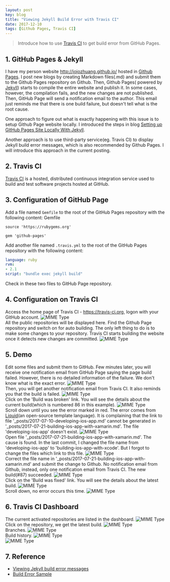 ```yaml
---
layout: post
key: blog
title: "Viewing Jekyll Build Error with Travis CI"
date: 2017-12-10
tags: [Github Pages, Travis CI]
---
```


> Introduce how to use [Travis CI](https://travis-ci.org) to get build error from GitHub Pages.

## 1. GitHub Pages & Jekyll
I have my person website http://jojozhuang.github.io/ hosted in [Github Pages](https://pages.github.com/). I post new blogs by creating Markdown files(.md) and submit them to the Github Pages repository on Github. Then, Github Pages( powered by [Jekyll](https://jekyllrb.com/)) starts to compile the entire website and publish it. In some cases, however, the compilation fails, and the new changes are not published. Then, GitHub Page will send a notification email to the author. This email just reminds me that there is one build failure, but doesn't tell what is the root cause.

One approach to figure out what is exactly happening with this issue is to setup Github Page website locally. I introduced the steps in blog [Setting up GitHub Pages Site Locally With Jekyll](_posts/2016-01-16-setting-up-github-pages-site-locally-with-jekyll.md).

Another approach is to use third-party service(eg. Travis CI) to display Jekyll build error messages, which is also recommended by Github Pages. I will introduce this approach in the current posting.

## 2. Travis CI
[Travis CI](https://travis-ci.org) is a hosted, distributed continuous integration service used to build and test software projects hosted at GitHub.

## 3. Configuration of GitHub Page
Add a file named `Gemfile` to the root of the GitHub Pages repository with the following content:
Gemfile
```gem
source 'https://rubygems.org'

gem 'github-pages'
```

Add another file named `.travis.yml` to the root of the GitHub Pages repository with the following content:
```yml
language: ruby
rvm:
- 2.1
script: "bundle exec jekyll build"
```

Check in these two files to GitHub Page repository.

## 4. Configuration on Travis CI
Access the home page of Travis CI - https://travis-ci.org, logon with your GitHub account.
![MIME Type](/public/pics/2017-12-10/travisci_account.png)  
All the public repositories will be displayed here. Find the Github Page repository and switch on for auto building. The only left thing to do is to make some changes to your repository. Travis CI starts building the website once it detects new changes are committed.
![MIME Type](/public/pics/2017-12-10/travisci_activate.png)  

## 5. Demo
Edit some files and submit them to GitHub. Few minutes later, you will receive one notification email from GitHub Page saying the page build failed. However, there is no detailed information of the failure. We don't know what is the exact error.
![MIME Type](/public/pics/2017-12-10/notification_builderror.png)  
Then, you will get another notification email from Travis CI. It also reminds you that the build is failed.
![MIME Type](/public/pics/2017-12-10/notification_travis.png)  
Click on the 'Build was broken' link. You will see the details about the current build(which is numbered 86 in this example).
![MIME Type](/public/pics/2017-12-10/travis1.png)  
Scroll down until you see the error marked in red. The error comes from [Liquid](https://shopify.github.io/liquid/)(an open-source template language). It is complaining that the link to file '\_posts/2017-07-10-developing-ios-app.md' cannot be generated in '\_posts/2017-07-21-building-ios-app-with-xamarin.md'. The file 'developing-ios-app' doesn't exist.
![MIME Type](/public/pics/2017-12-10/travis2.png)  
Open file '\_posts/2017-07-21-building-ios-app-with-xamarin.md'. The cause is found. In the last commit, I changed the file name from 'developing-ios-app' to 'building-ios-app-with-xcode'. But I forgot to change the files which link to this file.
![MIME Type](/public/pics/2017-12-10/linkerror.png)  
Correct the file name in '\_posts/2017-07-21-building-ios-app-with-xamarin.md' and submit the change to Github. No notification email from Github, instead, only one notification email from Travis CI. The new build(#87) succeeded.
![MIME Type](/public/pics/2017-12-10/notification_fixed.png)  
Click on the 'Build was fixed' link. You will see the details about the latest build.
![MIME Type](/public/pics/2017-12-10/fix1.png)  
Scroll down, no error occurs this time.
![MIME Type](/public/pics/2017-12-10/fix2.png)  

## 6. Travis CI Dashboard
The current activated repositories are listed in the dashboard.
![MIME Type](/public/pics/2017-12-10/dashboard.png)  
Click on the repository, we get the latest build.
![MIME Type](/public/pics/2017-12-10/latestbuild.png)  
Branches.
![MIME Type](/public/pics/2017-12-10/branches.png)  
Build history.
![MIME Type](/public/pics/2017-12-10/history.png)  
![MIME Type](/public/pics/2017-12-10/history2.png)  

## 7. Reference
* [Viewing Jekyll build error messages](https://help.github.com/articles/viewing-jekyll-build-error-messages/)  
* [Build Error Sample](https://travis-ci.org/jojozhuang/jojozhuang.github.io/builds/315705267?utm_source=email&utm_medium=notification)
